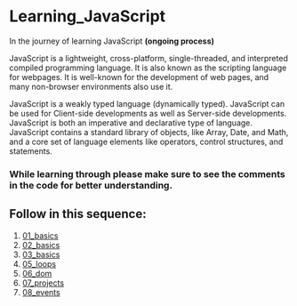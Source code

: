# Learning_JavaScript
In the journey of learning JavaScript <strong>(ongoing process)</strong>
<p>JavaScript is a lightweight, cross-platform, single-threaded, and interpreted compiled programming language. It is also known as the scripting language for webpages. It is well-known for the development of web pages, and many non-browser environments also use it.

JavaScript is a weakly typed language (dynamically typed). JavaScript can be used for Client-side developments as well as Server-side developments. JavaScript is both an imperative and declarative type of language. JavaScript contains a standard library of objects, like Array, Date, and Math, and a core set of language elements like operators, control structures, and statements. </p>

<h3>While learning through please make sure to see the comments in the code for better understanding.</h3>

<h2>Follow in this sequence:</h2>
<ol>
  <li><a href="01_basics">01_basics</a></li>
  <li><a href="02_basics">02_basics</a></li>
  <li><a href="03_basics">03_basics</a></li>
  <li><a href="05_loops">05_loops</a></li>
  <li><a href="06_dom">06_dom</a></li>
  <li><a href="07_projects">07_projects</a></li>
  <li><a href="08_events">08_events</a></li>
</ol>







